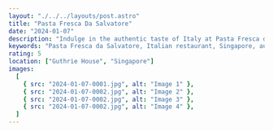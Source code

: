 ```yaml
---
layout: "./../../layouts/post.astro"
title: "Pasta Fresca Da Salvatore"
date: "2024-01-07"
description: "Indulge in the authentic taste of Italy at Pasta Fresca da Salvatore, a renowned Italian restaurant in Singapore. Explore a menu crafted with passion, offering an unforgettable dining experience."
keywords: "Pasta Fresca da Salvatore, Italian restaurant, Singapore, authentic Italian cuisine, pasta, pizza, fine dining, Italian flavors, culinary experience, Singapore dining, Italian dishes, pasta lover's paradise."
rating: 5
location: ["Guthrie House", "Singapore"]
images:
  [
    { src: "2024-01-07-0001.jpg", alt: "Image 1" },
    { src: "2024-01-07-0002.jpg", alt: "Image 2" },
    { src: "2024-01-07-0002.jpg", alt: "Image 3" },
    { src: "2024-01-07-0002.jpg", alt: "Image 4" },
  ]
---
```

